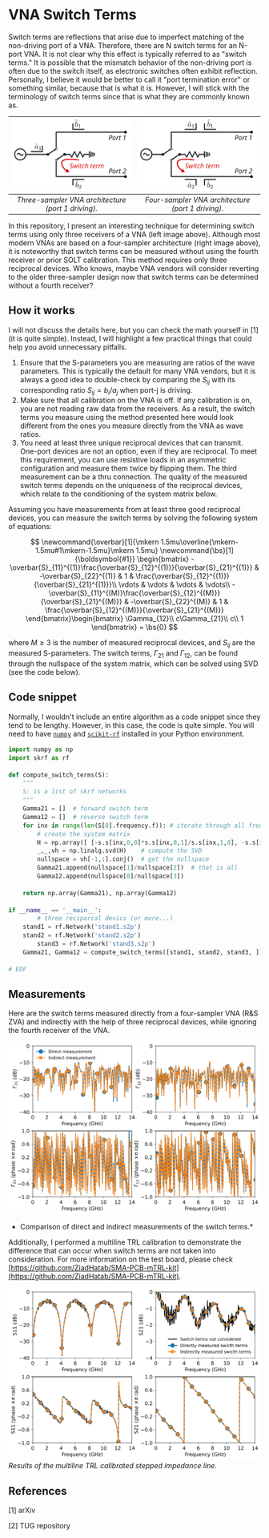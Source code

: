 # VNA Switch Terms

Switch terms are reflections that arise due to imperfect matching of the non-driving port of a VNA. Therefore, there are N switch terms for an N-port VNA. It is not clear why this effect is typically referred to as "switch terms." It is possible that the mismatch behavior of the non-driving port is often due to the switch itself, as electronic switches often exhibit reflection. Personally, I believe it would be better to call it "port termination error" or something similar, because that is what it is. However, I will stick with the terminology of switch terms since that is what they are commonly known as.

!['a'](./images/switch_term_three_sampler_vna.png) | !['b'](./images/switch_term_four_sampler_vna.png)
:--: | :--:
*Three-sampler VNA architecture (port 1 driving).* |*Four-sampler VNA architecture (port 1 driving).*

In this repository, I present an interesting technique for determining switch terms using only three receivers of a VNA (left image above). Although most modern VNAs are based on a four-sampler architecture (right image above), it is noteworthy that switch terms can be measured without using the fourth receiver or prior SOLT calibration. This method requires only three reciprocal devices. Who knows, maybe VNA vendors will consider reverting to the older three-sampler design now that switch terms can be determined without a fourth receiver?

## How it works

I will not discuss the details here, but you can check the math yourself in [1] (it is quite simple). Instead, I will highlight a few practical things that could help you avoid unnecessary pitfalls.

1. Ensure that the S-parameters you are measuring are ratios of the wave parameters. This is typically the default for many VNA vendors, but it is always a good idea to double-check by comparing the $S_{ij}$ with its corresponding ratio $S_{ij} = b_i/a_j$ when port-j is driving.
2. Make sure that all calibration on the VNA is off. If any calibration is on, you are not reading raw data from the receivers. As a result, the switch terms you measure using the method presented here would look different from the ones you measure directly from the VNA as wave ratios.
3. You need at least three unique reciprocal devices that can transmit. One-port devices are not an option, even if they are reciprocal. To meet this requirement, you can use resistive loads in an asymmetric configuration and measure them twice by flipping them. The third measurement can be a thru connection. The quality of the measured switch terms depends on the uniqueness of the reciprocal devices, which relate to the conditioning of the system matrix below.

Assuming you have measurements from at least three good reciprocal devices, you can measure the switch terms by solving the following system of equations:

$$
\newcommand{\overbar}[1]{\mkern 1.5mu\overline{\mkern-1.5mu#1\mkern-1.5mu}\mkern 1.5mu}
\newcommand{\bs}[1]{\boldsymbol{#1}}
	\begin{bmatrix}
		-\overbar{S}_{11}^{(1)}\frac{\overbar{S}_{12}^{(1)}}{\overbar{S}_{21}^{(1)}} & -\overbar{S}_{22}^{(1)} & 1 & \frac{\overbar{S}_{12}^{(1)}}{\overbar{S}_{21}^{(1)}}\\
		\vdots & \vdots & \vdots & \vdots\\
		-\overbar{S}_{11}^{(M)}\frac{\overbar{S}_{12}^{(M)}}{\overbar{S}_{21}^{(M)}} & -\overbar{S}_{22}^{(M)} & 1 & \frac{\overbar{S}_{12}^{(M)}}{\overbar{S}_{21}^{(M)}}
	\end{bmatrix}\begin{bmatrix}
	\Gamma_{12}\\
	c\Gamma_{21}\\
	c\\
	1
	\end{bmatrix} = \bs{0}
$$

where $M\geq 3$ is the number of measured reciprocal devices, and $S_{ij}$ are the measured S-parameters. The switch terms, $\Gamma_{21}$ and $\Gamma_{12}$, can be found through the nullspace of the system matrix, which can be solved using SVD (see the code below).

## Code snippet

Normally, I wouldn't include an entire algorithm as a code snippet since they tend to be lengthy. However, in this case, the code is quite simple. You will need to have [`numpy`][numpy] and [`scikit-rf`][skrf] installed in your Python environment.

```python
import numpy as np
import skrf as rf

def compute_switch_terms(S):
    """
    S: is a list of skrf networks
    """
    Gamma21 = []  # forward switch term
    Gamma12 = []  # reverse switch term 
    for inx in range(len(S[0].frequency.f)): # iterate through all frequency points
        # create the system matrix
        H = np.array([ [-s.s[inx,0,0]*s.s[inx,0,1]/s.s[inx,1,0], -s.s[inx,1,1], 1, s.s[inx,0,1]/s.s[inx,1,0]] for s in S ])
        _,_,vh = np.linalg.svd(H)    # compute the SVD
        nullspace = vh[-1,:].conj()  # get the nullspace        
        Gamma21.append(nullspace[1]/nullspace[2])  # that is all
        Gamma12.append(nullspace[0]/nullspace[3])

    return np.array(Gamma21), np.array(Gamma12)

if __name__ == '__main__':
		# three reciporcal devics (or more...)
    stand1 = rf.Network('stand1.s2p')
    stand2 = rf.Network('stand2.s2p')
		stand3 = rf.Network('stand3.s2p')
    Gamma21, Gamma12 = compute_switch_terms([stand1, stand2, stand3, ])

# EOF
```

## Measurements

Here are the switch terms measured directly from a four-sampler VNA (R&S ZVA) and indirectly with the help of three reciprocal devices, while ignoring the fourth receiver of the VNA.

![Comparison of direct and indirect measurements of the switch terms.](./images/switch_terms_comparison.png)
* Comparison of direct and indirect measurements of the switch terms.*

Additionally, I performed a multiline TRL calibration to demonstrate the difference that can occur when switch terms are not taken into consideration. For more information on the test board, please check [https://github.com/ZiadHatab/SMA-PCB-mTRL-kit](https://github.com/ZiadHatab/SMA-PCB-mTRL-kit).

![Results of the multiline TRL calibrated stepped impedance line.](./images/mTRL_calibrated_data.png)
*Results of the multiline TRL calibrated stepped impedance line.*

## References

[1] arXiv

[2] TUG repository

[numpy]: https://github.com/numpy/numpy
[skrf]: https://github.com/scikit-rf/scikit-rf